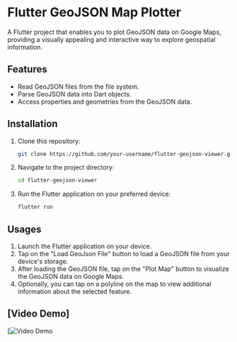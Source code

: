 # Flutter GeoJSON Map Plotter
A Flutter project that enables you to plot GeoJSON data on Google Maps, providing a visually appealing and interactive way to explore geospatial information.

## Features
- Read GeoJSON files from the file system.
- Parse GeoJSON data into Dart objects.
- Access properties and geometries from the GeoJSON data.

## Installation

1. Clone this repository:

   ```bash
   git clone https://github.com/your-username/flutter-geojson-viewer.git
   ```
2. Navigate to the project directory:
   ```bash
   cd flutter-geojson-viewer
   ```
3. Run the Flutter application on your preferred device:
   ```bash
   flutter run
   ```
## Usages
1. Launch the Flutter application on your device.
2. Tap on the "Load GeoJson File" button to load a GeoJSON file from your device's storage.
3. After loading the GeoJSON file, tap on the "Plot Map" button to visualize the GeoJSON data on Google Maps.
4. Optionally, you can tap on a polyline on the map to view additional information about the selected feature.

## [Video Demo]
[![Video Demo](https://youtu.be/B8o7_z-CwfY?si=s5ZtbQqTi60dEiDy)




